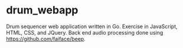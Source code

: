 # drum_webapp
Drum sequencer web application written in Go. Exercise in JavaScript, HTML, CSS, and JQuery. Back end audio processing done using https://github.com/faiface/beep.
